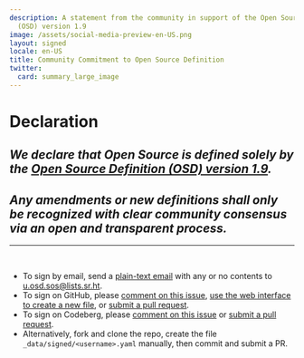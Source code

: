 ```yaml
---
description: A statement from the community in support of the Open Source Definition
  (OSD) version 1.9
image: /assets/social-media-preview-en-US.png
layout: signed
locale: en-US
title: Community Commitment to Open Source Definition
twitter:
  card: summary_large_image
---
```

# **Declaration**

## *We declare that Open Source is defined solely by the [Open Source Definition (OSD) version 1.9](https://opensourcedefinition.org/).*

## *Any amendments or new definitions shall only be recognized with clear community consensus via an open and transparent process.*

---
<br>

- To sign by email, send a [plain-text email](https://useplaintext.email/) with any or no contents to [u.osd.sos@lists.sr.ht](mailto:u.osd.sos@lists.sr.ht).
- To sign on GitHub, please [comment on this issue](https://github.com/OpenSourceDefinition/sos/issues/1), [use the web interface to create a new file](https://github.com/OpenSourceDefinition/sos/new/main/_data/signed), or [submit a pull request](https://github.com/OpenSourceDefinition/sos/pulls).
- To sign on Codeberg, please [comment on this issue](https://codeberg.org/osd/sos/issues/1) or [submit a pull request](https://codeberg.org/osd/sos/pulls).
- Alternatively, fork and clone the repo, create the file `_data/signed/<username>.yaml` manually, then commit and submit a PR.